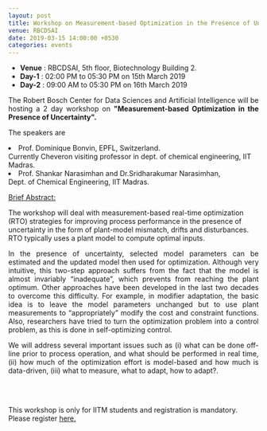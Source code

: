 ```yaml
---
layout: post
title: Workshop on Measurement-based Optimization in the Presence of Uncertainty
venue: RBCDSAI 
date: 2019-03-15 14:00:00 +0530
categories: events
---
```

<ul class="mb-5" >
	<li><b>Venue</b> : RBCDSAI, 5th floor, Biotechnology Building 2.</li>
	 <li><b>Day-1</b> : 02:00 PM to 05:30 PM on 15th March 2019 </li>
	 <li><b>Day-2</b> : 09:00 AM to 05:30 PM on 16th March 2019</li>
</ul>

<p align="justify">The Robert Bosch Center for Data Sciences and Artificial Intelligence will be hosting a 2 day workshop on <strong> "Measurement-based Optimization in the Presence of Uncertainty".</strong></p> 
<p align="justify">The speakers are 

<li>Prof. Dominique Bonvin, EPFL, Switzerland.<br>Currently Cheveron visiting professor in dept. of chemical engineering, IIT Madras.</li>

<li>Prof. Shankar Narasimhan and Dr.Sridharakumar Narasimhan,<br>Dept. of Chemical Engineering, IIT Madras.</li></p>


<p align="justify"><u>Brief Abstract:</u>

The workshop will deal with measurement-based real-time optimization (RTO) strategies for improving process performance in the presence of uncertainty in the form of plant-model mismatch, drifts and disturbances. RTO typically uses a plant model to compute optimal inputs.<p>

 

<p align="justify">In the presence of uncertainty, selected model parameters can be estimated and the updated model then used for optimization. Although very intuitive, this two-step approach suffers from the fact that the model is almost invariably “inadequate”, which prevents from reaching the plant optimum. Other approaches have been developed in the last two decades to overcome this difficulty. For example, in modifier adaptation, the basic idea is to leave the model parameters unchanged but to use plant measurements to “appropriately” modify the cost and constraint functions. Also, researchers have tried to turn the optimization problem into a control problem, as this is done in self-optimizing control.</p>

 

<p align="justify">We will address several important issues such as (i) what can be done off-line prior to process operation, and what should be performed in real time, (ii) how much of the optimization effort is model-based and how much is data-driven, (iii) what to measure, what to adapt, how to adapt?.</p>

<br><br>

This workshop is only for IITM students and registration is mandatory.  Please register <a href="https://docs.google.com/forms/d/e/1FAIpQLSfFeG8amTBNZhDM7KfNBp0JIqJfdHKmU8q9cCd5aSZBWx4guQ/viewform">here.</a>
      
